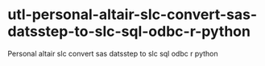# utl-personal-altair-slc-convert-sas-datsstep-to-slc-sql-odbc-r-python
Personal altair slc convert sas datsstep to slc sql odbc r python
